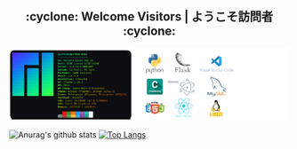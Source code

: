 
<div class="border rounded-2 mb-2">
  
  <h2 align="center">:cyclone: Welcome Visitors | ようこそ訪問者 :cyclone:</h2>
  
  <img src="https://github.com/rootkit7628/rootkit7628/blob/main/img/tools.png" >
</div>

![Anurag's github stats](https://github-readme-stats.vercel.app/api?username=rootkit7628&theme=react&show_icons=true&line_height=20&locale=fr&include_all_commits=true&count_private=true&card_width=300)
[![Top Langs](https://github-readme-stats.vercel.app/api/top-langs/?username=rootkit7628&theme=react&layout=compact)](https://github.com/anuraghazra/github-readme-stats)




